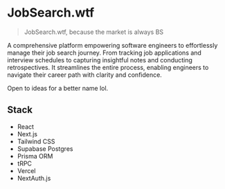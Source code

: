 # JobSearch.wtf

> JobSearch.wtf, because the market is always BS

A comprehensive platform empowering software engineers to effortlessly manage their job search journey. From tracking job applications and interview schedules to capturing insightful notes and conducting retrospectives. It streamlines the entire process, enabling engineers to navigate their career path with clarity and confidence.

Open to ideas for a better name lol.

## Stack

- React
- Next.js
- Tailwind CSS
- Supabase Postgres
- Prisma ORM
- tRPC
- Vercel
- NextAuth.js
